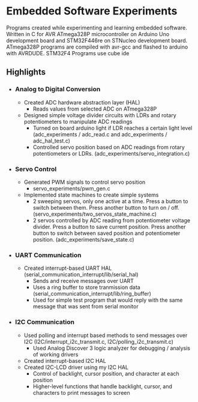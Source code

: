 # Embedded Software Experiments
Programs created while experimenting and learning embedded software. Written in C for AVR ATmega328P microcontroller on Arduino Uno development board and STM32F446re on STNucleo development board. 
ATmega328P programs are compiled with avr-gcc and flashed to arduino with AVRDUDE.
STM32F4 Programs use cube ide

## Highlights
- ### Analog to Digital Conversion
    - Created ADC hardware abstraction layer (HAL)
        - Reads values from selected ADC on ATmega328P
    - Designed simple voltage divider circuits with LDRs and rotary potentiometers to manipulate ADC readings
        - Turned on board arduino light if LDR reaches a certain light level (adc_experiments / adc_read.c and adc_experiments / adc_hal_test.c)
        - Controlled servo position based on ADC readings from rotary potentiometers or LDRs. (adc_experiments/servo_integration.c)

- ### Servo Control
    - Generated PWM signals to control servo position
        - servo_experiments/pwm_gen.c
    - Implemented state machines to create simple systems
        - 2 sweeping servos, only one active at a time. Press a button to switch between them. Press another button to turn on / off. (servo_experiments/two_servos_state_machine.c) 
        - 2 servos controlled by ADC reading from potentiometer voltage divider. Press a button to save current position. Press another button to switch between saved position and potentiometer position. (adc_experiments/save_state.c)

- ### UART Communication
    - Created interrupt-based UART HAL (serial_communication_interrupt/lib/serial_hal)
        - Sends and receive messages over UART
        - Uses a ring buffer to store tranmission data (serial_communication_interrupt/lib/ring_buffer)
        - Used for simple test program that would reply with the same message that was sent from serial monitor

- ### I2C Communication
    - Used polling and interrupt based methods to send messages over I2C (I2C/interrupt_i2c_transmit.c, I2C/polling_i2c_transmit.c)
        - Used Analog Discover 3 logic analyzer for debugging / analysis of working drivers
    - Created interrupt-based I2C HAL
    - Created I2C-LCD driver using my I2C HAL
        - Control of backlight, cursor position, and character at each position
        - Higher-level functions that handle backlight, cursor, and characters to print messages to screen